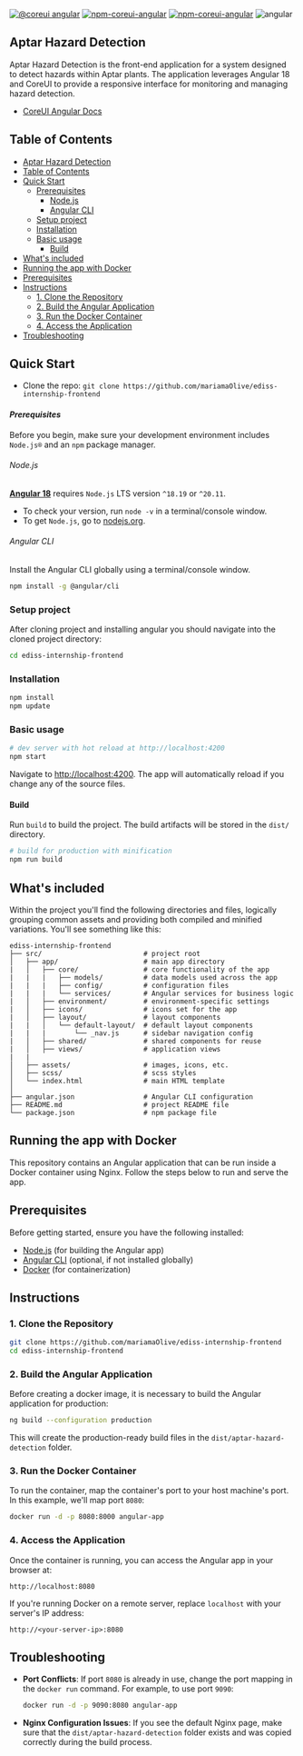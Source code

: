 [![@coreui angular](https://img.shields.io/badge/@coreui%20-angular-lightgrey.svg?style=flat-square)](https://github.com/coreui/angular)
[![npm-coreui-angular][npm-coreui-angular-badge]][npm-coreui-angular]
[![npm-coreui-angular][npm-coreui-angular-badge-next]][npm-coreui-angular]
![angular](https://img.shields.io/badge/angular-^18.2.0-lightgrey.svg?style=flat-square&logo=angular)

[npm-coreui-angular]: https://www.npmjs.com/package/@coreui/angular

[npm-coreui-angular-badge]: https://img.shields.io/npm/v/@coreui/angular.png?style=flat-square

[npm-coreui-angular-badge-next]: https://img.shields.io/npm/v/@coreui/angular/next?style=flat-square&color=red

[npm-coreui-angular-download]: https://img.shields.io/npm/dm/@coreui/angular.svg?style=flat-square

[npm-coreui]: https://www.npmjs.com/package/@coreui/coreui

[npm-coreui-badge]: https://img.shields.io/npm/v/@coreui/coreui.png?style=flat-square

[npm-coreui-download]: https://img.shields.io/npm/dm/@coreui/coreui.svg?style=flat-square

## Aptar Hazard Detection

Aptar Hazard Detection is the front-end application for a system designed to detect hazards within Aptar plants. The application leverages Angular 18 and CoreUI to provide a responsive interface for monitoring and managing hazard detection. 

- [CoreUI Angular Docs](https://coreui.io/angular/docs/)

## Table of Contents

- [Aptar Hazard Detection](#aptar-hazard-detection)
- [Table of Contents](#table-of-contents)
- [Quick Start](#quick-start)
    - [Prerequisites](#prerequisites)
        - [Node.js](#nodejs)
        - [Angular CLI](#angular-cli)
  - [Setup project](#setup-project)
  - [Installation](#installation)
  - [Basic usage](#basic-usage)
    - [Build](#build)
- [What's included](#whats-included)
- [Running the app with Docker](#running-the-app-with-docker)
- [Prerequisites](#prerequisites-1)
- [Instructions](#instructions)
  - [1. Clone the Repository](#1-clone-the-repository)
  - [2. Build the Angular Application](#2-build-the-angular-application)
  - [3. Run the Docker Container](#3-run-the-docker-container)
  - [4. Access the Application](#4-access-the-application)
- [Troubleshooting](#troubleshooting)


## Quick Start

- Clone the repo: `git clone https://github.com/mariamaOlive/ediss-internship-frontend`

#### <i>Prerequisites</i>

Before you begin, make sure your development environment includes `Node.js®` and an `npm` package manager.

###### Node.js

[**Angular 18**](https://angular.io/guide/what-is-angular) requires `Node.js` LTS version `^18.19` or `^20.11`.

- To check your version, run `node -v` in a terminal/console window.
- To get `Node.js`, go to [nodejs.org](https://nodejs.org/).

###### Angular CLI

Install the Angular CLI globally using a terminal/console window.

```bash
npm install -g @angular/cli
```

### Setup project
After cloning project and installing angular you should navigate into the cloned project directory:

``` bash
cd ediss-internship-frontend
```

### Installation

``` bash
npm install
npm update
```

### Basic usage

``` bash
# dev server with hot reload at http://localhost:4200
npm start
```

Navigate to [http://localhost:4200](http://localhost:4200). The app will automatically reload if you change any of the source files.

#### Build

Run `build` to build the project. The build artifacts will be stored in the `dist/` directory.

```bash
# build for production with minification
npm run build
```

## What's included

Within the project you'll find the following directories and files, logically grouping common assets and providing both compiled and minified variations.
You'll see something like this:

```
ediss-internship-frontend
├── src/                         # project root
│   ├── app/                     # main app directory
|   │   ├── core/                # core functionality of the app
|   |   |   ├── models/          # data models used across the app
|   |   |   ├── config/          # configuration files
|   |   |   └── services/        # Angular services for business logic
|   │   ├── environment/         # environment-specific settings
|   │   ├── icons/               # icons set for the app
|   │   ├── layout/              # layout components
|   |   │   └── default-layout/  # default layout components
|   |   |       └── _nav.js      # sidebar navigation config
|   │   ├── shared/              # shared components for reuse
|   │   ├── views/               # application views
|   |  
│   ├── assets/                  # images, icons, etc.
│   ├── scss/                    # scss styles
│   └── index.html               # main HTML template
│
├── angular.json                 # Angular CLI configuration
├── README.md                    # project README file
└── package.json                 # npm package file

```


## Running the app with Docker

This repository contains an Angular application that can be run inside a Docker container using Nginx. Follow the steps below to run and serve the app.

## Prerequisites

Before getting started, ensure you have the following installed:

- [Node.js](https://nodejs.org/) (for building the Angular app)
- [Angular CLI](https://angular.io/cli) (optional, if not installed globally)
- [Docker](https://www.docker.com/products/docker-desktop) (for containerization)

## Instructions

### 1. Clone the Repository

```bash
git clone https://github.com/mariamaOlive/ediss-internship-frontend
cd ediss-internship-frontend
```

### 2. Build the Angular Application

Before creating a docker image, it is necessary to build the Angular application for production:

```bash
ng build --configuration production
```

This will create the production-ready build files in the `dist/aptar-hazard-detection` folder.

### 3. Run the Docker Container

To run the container, map the container's port to your host machine's port. In this example, we'll map port `8080`:

```bash
docker run -d -p 8080:8000 angular-app
```

### 4. Access the Application

Once the container is running, you can access the Angular app in your browser at:

```
http://localhost:8080
```

If you're running Docker on a remote server, replace `localhost` with your server's IP address:

```
http://<your-server-ip>:8080
```

## Troubleshooting

- **Port Conflicts**: If port `8080` is already in use, change the port mapping in the `docker run` command. For example, to use port `9090`:

  ```bash
  docker run -d -p 9090:8080 angular-app
  ```

- **Nginx Configuration Issues**: If you see the default Nginx page, make sure that the `dist/aptar-hazard-detection` folder exists and was copied correctly during the build process.
